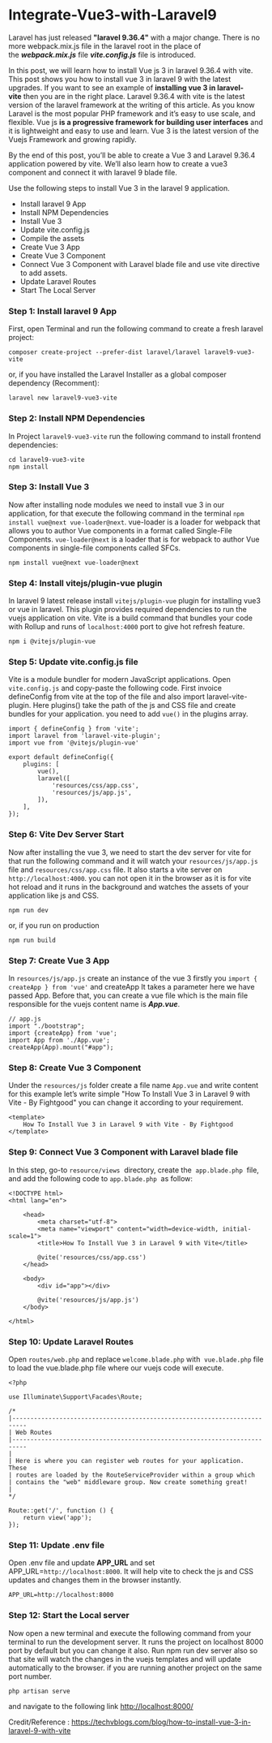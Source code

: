 # Integrate-Vue3-with-Laravel9
Laravel has just released **"laravel 9.36.4"** with a major change. There is no more webpack.mix.js file in the laravel root in the place of the **_webpack.mix.js_** file **_vite.config.js_** file is introduced.

In this post, we will learn how to install Vue js 3 in laravel 9.36.4 with vite. This post shows you how to install vue 3 in laravel 9 with the latest upgrades. If you want to see an example of **installing vue 3 in laravel-vite** then you are in the right place. Laravel 9.36.4 with vite is the latest version of the laravel framework at the writing of this article. As you know Laravel is the most popular PHP framework and it’s easy to use scale, and flexible. Vue js **is a progressive framework for building user interfaces** and it is lightweight and easy to use and learn. Vue 3 is the latest version of the Vuejs Framework and growing rapidly.

By the end of this post, you’ll be able to create a Vue 3 and Laravel 9.36.4 application powered by vite. We’ll also learn how to create a vue3 component and connect it with laravel 9 blade file.

Use the following steps to install Vue 3 in the laravel 9 application.

*   Install laravel 9 App
*   Install NPM Dependencies
*   Install Vue 3
*   Update vite.config.js
*   Compile the assets
*   Create Vue 3 App
*   Create Vue 3 Component
*   Connect Vue 3 Component with Laravel blade file and use vite directive to add assets.
*   Update Laravel Routes
*   Start The Local Server

### Step 1: Install laravel 9 App

First, open Terminal and run the following command to create a fresh laravel project:

    composer create-project --prefer-dist laravel/laravel laravel9-vue3-vite

or, if you have installed the Laravel Installer as a global composer dependency (Recomment):

    laravel new laravel9-vue3-vite

### Step 2: Install NPM Dependencies

In Project `laravel9-vue3-vite` run the following command to install frontend dependencies:

    cd laravel9-vue3-vite
    npm install

### Step 3: Install Vue 3

Now after installing node modules we need to install vue 3 in our application, for that execute the following command in the terminal `npm install vue@next vue-loader@next`. vue-loader is a loader for webpack that allows you to author Vue components in a format called Single-File Components. `vue-loader@next` is a loader that is for webpack to author Vue components in single-file components called SFCs.

    npm install vue@next vue-loader@next

### Step 4: Install vitejs/plugin-vue plugin

In laravel 9 latest release install `vitejs/plugin-vue` plugin for installing vue3 or vue in laravel. This plugin provides required dependencies to run the vuejs application on vite. Vite is a  build command that bundles your code with Rollup and runs of `localhost:4000` port to give hot refresh feature.

    npm i @vitejs/plugin-vue

### Step 5: Update vite.config.js file

Vite is a module bundler for modern JavaScript applications. Open `vite.config.js` and copy-paste the following code. First invoice defineConfig from vite at the top of the file and also import laravel-vite-plugin. Here plugins() take the path of the js and CSS file and create bundles for your application. you need to add `vue()` in the plugins array.
    
    import { defineConfig } from 'vite';
    import laravel from 'laravel-vite-plugin';
    import vue from '@vitejs/plugin-vue'
    
    export default defineConfig({
        plugins: [
            vue(),
            laravel([
                'resources/css/app.css',
                'resources/js/app.js',
            ]),
        ],
    });
    
### Step 6: Vite Dev Server Start

Now after installing the vue 3, we need to start the dev server for vite for that run the following command and it will watch your `resources/js/app.js` file and `resources/css/app.css` file. It also starts a vite server on `http://localhost:4000`. you can not open it in the browser as it is for vite hot reload and it runs in the background and watches the assets of your application like js and CSS.

    npm run dev

or, if you run on production

    npm run build

### Step 7: Create Vue 3 App

In `resources/js/app.js` create an instance of the vue 3 firstly you `import { createApp } from 'vue'` and createApp It takes a parameter here we have passed App. Before that, you can create a vue file which is the main file responsible for the vuejs content name is **_App.vue_**.

    // app.js
    import "./bootstrap";
    import {createApp} from 'vue';
    import App from './App.vue';
    createApp(App).mount("#app");

### Step 8: Create Vue 3 Component

Under the `resources/js` folder create a file name `App.vue` and write content for this example let’s write simple "How To Install Vue 3 in Laravel 9 with Vite - By Fightgood" you can change it according to your requirement.

    <template>
        How To Install Vue 3 in Laravel 9 with Vite - By Fightgood
    </template>

### Step 9: Connect Vue 3 Component with Laravel blade file

In this step, go-to `resource/views`  directory, create the  `app.blade.php`  file, and add the following code to `app.blade.php`  as follow:

    <!DOCTYPE html>
    <html lang="en">
    
        <head>
            <meta charset="utf-8">
            <meta name="viewport" content="width=device-width, initial-scale=1">
            <title>How To Install Vue 3 in Laravel 9 with Vite</title>
    
            @vite('resources/css/app.css')
        </head>
    
        <body>
            <div id="app"></div>
    
            @vite('resources/js/app.js')
        </body>
    
    </html>

### Step 10: Update Laravel Routes

Open `routes/web.php` and replace `welcome.blade.php` with  `vue.blade.php` file to load the vue.blade.php file where our vuejs code will execute.

    <?php
    
    use Illuminate\Support\Facades\Route;
    
    /*
    |--------------------------------------------------------------------------
    | Web Routes
    |--------------------------------------------------------------------------
    |
    | Here is where you can register web routes for your application. These
    | routes are loaded by the RouteServiceProvider within a group which
    | contains the "web" middleware group. Now create something great!
    |
    */
    
    Route::get('/', function () {
        return view('app');
    });
    

### Step 11: Update .env file

Open .env file and update **APP\_URL** and set APP\_URL=`http://localhost:8000`. It will help vite to check the js and CSS updates and changes them in the browser instantly.

    APP_URL=http://localhost:8000

### Step 12: Start the Local server

Now open a new terminal and execute the following command from your terminal to run the development server. It runs the project on localhost 8000 port by default but you can change it also. Run npm run dev server also so that site will watch the changes in the vuejs templates and will update automatically to the browser. if you are running another project on the same port number.

    php artisan serve

and navigate to the following link [http://localhost:8000/](http://localhost:8000/)

Credit/Reference : https://techvblogs.com/blog/how-to-install-vue-3-in-laravel-9-with-vite

